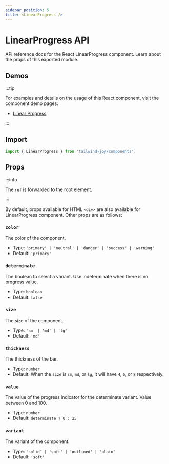 ```yaml
---
sidebar_position: 5
title: <LinearProgress />
---
```


# LinearProgress API

<AvailableFrom version="0.2.0" />

API reference docs for the React LinearProgress component. Learn about the props of this exported module.

## Demos

:::tip

For examples and details on the usage of this React component, visit the component demo pages:

- [Linear Progress](../components/linear-progress)

:::

## Import

```jsx
import { LinearProgress } from 'tailwind-joy/components';
```

## Props

:::info

The `ref` is forwarded to the root element.

:::

By default, props available for HTML `<div>` are also available for LinearProgress component. Other props are as follows:

### `color`

The color of the component.

- Type: `'primary' | 'neutral' | 'danger' | 'success' | 'warning'`
- Default: `'primary'`

### `determinate`

The boolean to select a variant. Use indeterminate when there is no progress value.

- Type: `boolean`
- Default: `false`

### `size`

The size of the component.

- Type: `'sm' | 'md' | 'lg'`
- Default: `'md'`

### `thickness`

The thickness of the bar.

- Type: `number`
- Default: When the `size` is `sm`, `md`, or `lg`, it will have `4`, `6`, or `8` respectively.

### `value`

The value of the progress indicator for the determinate variant. Value between 0 and 100.

- Type: `number`
- Default: `determinate ? 0 : 25`

### `variant`

The variant of the component.

- Type: `'solid' | 'soft' | 'outlined' | 'plain'`
- Default: `'soft'`
